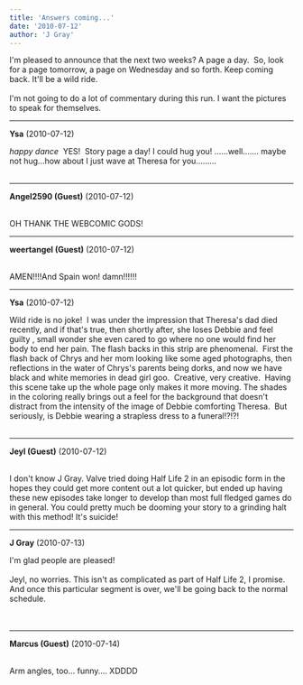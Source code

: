```yaml
---
title: 'Answers coming...'
date: '2010-07-12'
author: 'J Gray'
---
```


I'm pleased to announce that the next two weeks? A page a day.&nbsp; So, look for a page tomorrow, a page on Wednesday and so forth. Keep coming back. It'll be a wild ride.<br><br>I'm not going to do a lot of commentary during this run. I want the pictures to speak for themselves.<br>

---
**Ysa** (2010-07-12)

*happy dance*&nbsp; YES!&nbsp; Story&nbsp;page a day! I could hug you!&nbsp;......well....... maybe not hug...how about I just wave at&nbsp;Theresa for you.........<br><br>

---
**Angel2590 (Guest)** (2010-07-12)

<br> OH THANK THE WEBCOMIC GODS!

---
**weertangel (Guest)** (2010-07-12)

<br>AMEN!!!!And Spain won! damn!!!!!!

---
**Ysa** (2010-07-12)

Wild ride is no joke!&nbsp; I was under the impression that Theresa's dad died recently, and if that's true, then shortly after, she loses Debbie and feel guilty ,&nbsp;small wonder she even cared to go where no one would find her body to end her pain.&nbsp;The flash backs in this strip are phenomenal.&nbsp; First the flash back of Chrys and her mom looking like some aged photographs, then reflections in the water of Chrys's parents being dorks, and now we have black and white memories in dead girl goo.&nbsp; Creative, very creative.&nbsp; Having this scene take up the whole page only makes it more moving. The shades in the coloring really brings out a feel for the background that doesn't distract from the intensity of the image of Debbie comforting Theresa.&nbsp; But seriously, is Debbie wearing a strapless dress to a funeral!?!?!&nbsp;<br><br>

---
**Jeyl (Guest)** (2010-07-12)

<br> I don't know J Gray. Valve tried doing Half Life 2 in an episodic form in the hopes they could get more content out a lot quicker, but ended up having these new episodes take longer to develop than most full fledged games do in general. You could pretty much be dooming your story to a grinding halt with this method! It's suicide!

---
**J Gray** (2010-07-13)

I'm glad people are pleased! <br><br>Jeyl, no worries. This isn't as complicated as part of Half Life 2, I promise. And once this particular segment is over, we'll be going back to the normal schedule.<br><br><br>

---
**Marcus (Guest)** (2010-07-14)

<br> Arm angles, too... funny.... XDDDD

